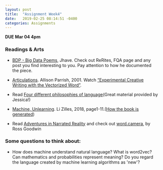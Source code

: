 ```yaml
---
layout: post
title:  "Assignment Week4"
date:   2019-02-25 08:14:51 -0400
categories: Assignments
---
```

**DUE Mar 04 4pm**

### Readings & Arts
* [BDP - Big Data Poems](http://bdp.glia.ca/), Jhave. Check out ReRites, FQA page and any post you find interesting to you. Pay attention to how he documented the piece.
* [Articulations](). Allison Parrish, 2001. Watch [“Experimental Creative Writing with the Vectorized Word”](https://www.youtube.com/watch?v=L3D0JEA1Jdc&feature=youtu.be&t=34m51s).

* Read [Four different philosophies of language](https://go.technologyreview.com/the-quest-to-teach-ai-human-language?ecid=ACsprvtGJTX6Ye_Kvli26tT4UuiksKJigNkpsevZL54r5EH1VIllnTKw4o-hQxv-BSVTCLLJfjYA&utm_campaign=the_algorithm.unpaid.engagement&utm_source=hs_email&utm_medium=email&utm_content=69958330&_hsenc=p2ANqtz-8rY_d27buNQK8o03b42jdB-OHoddh6LaqMaMTF2YIk-aoGWCdgFj_TjZY-9iQ90DGtgo_Jz4Ptd3FL7Kn0xVkSF4ufSg&_hsmi=69958330)(Great material provided by Jessica!)
* [Machine, Unlearning](https://books.google.ca/books/about/Machine_Unlearning.html?id=IixhDwAAQBAJ&printsec=frontcover&source=kp_read_button&redir_esc=y#v=onepage&q&f=false). Li Zilles, 2018, page1-11.([How the book is generated](http://counterpathpress.org/machine-unlearning-li-zilles))
* Read [Adventures in Narrated Reality](https://medium.com/artists-and-machine-intelligence/adventures-in-narrated-reality-6516ff395ba3) and check out [word.camera](https://word.camera/), by Ross Goodwin

### Some questions to think about:
* How does machine understand natural language? What is word2vec? Can mathematics and probabilities represent meaning? Do you regard the language created by machine learning algorithms as 'new'? 
